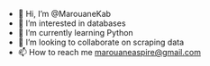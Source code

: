 - 👋 Hi, I’m @MarouaneKab
- 👀 I’m interested in databases
- 🌱 I’m currently learning Python
- 💞️ I’m looking to collaborate on scraping data
- 📫 How to reach me marouaneaspire@gmail.com

<!---
MarouaneKab/MarouaneKab is a ✨ special ✨ repository because its `README.md` (this file) appears on your GitHub profile.
You can click the Preview link to take a look at your changes.
--->
